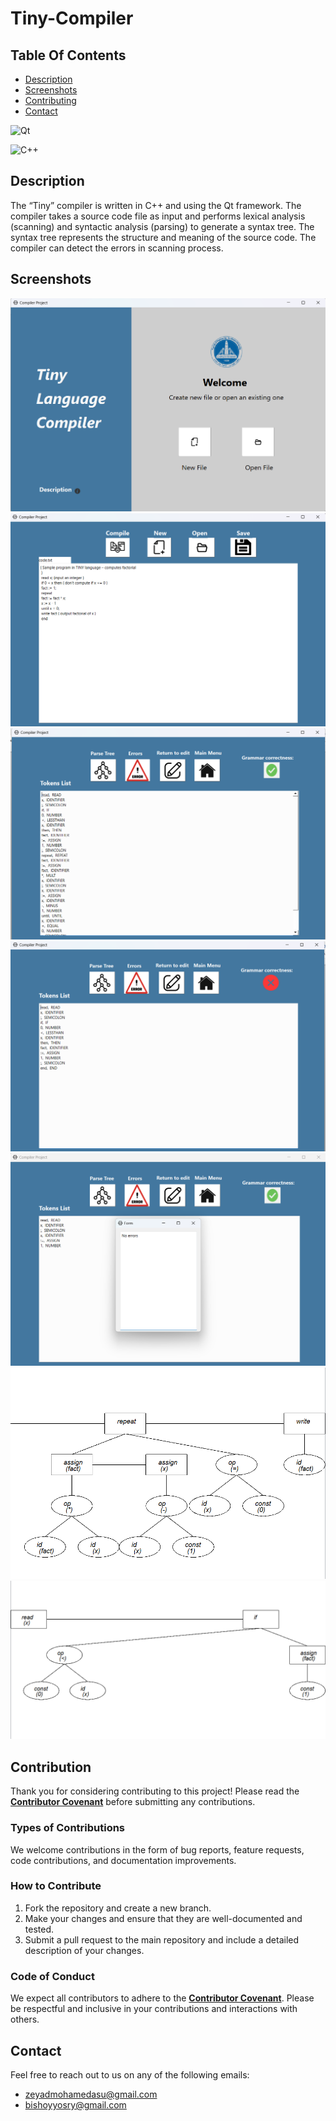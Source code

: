 # Tiny-Compiler #


## **Table Of Contents**
- [Description](#description)
- [Screenshots](#screenshots)
- [Contributing](#contribution)
- [Contact](#contact)

![Qt](https://img.shields.io/badge/Qt-%23217346.svg?style=for-the-badge&logo=Qt&logoColor=white)

![C++](https://img.shields.io/badge/c++-%2300599C.svg?style=for-the-badge&logo=c%2B%2B&logoColor=white)

## **Description**
The “Tiny” compiler is written in C++ and using the Qt framework. The 
compiler takes a source code file as input and performs lexical analysis 
(scanning) and syntactic analysis (parsing) to generate a syntax tree. The 
syntax tree represents the structure and meaning of the source code. The 
compiler can detect the errors in scanning process.


## **Screenshots**
<p align="center">
    <img alt="README Tiny-Compiler screenshot1" [Screenshot] src="screenshots/README-Screenshot1.png"><br>
    <img alt="README Tiny-Compiler screenshot2" [Screenshot] src="screenshots/README-Screenshot2.png"><br>
    <img alt="README Tiny-Compiler screenshot3" [Screenshot] src="screenshots/README-Screenshot3.png"><br>    
    <img alt="README Tiny-Compiler screenshot4" [Screenshot] src="screenshots/README-Screenshot4.png"><br>    
    <img alt="README Tiny-Compiler screenshot5" [Screenshot] src="screenshots/README-Screenshot5.png"><br>    
    <img alt="README Tiny-Compiler screenshot6" [Screenshot] src="screenshots/README-Screenshot6.png"><br>    
    <img alt="README Tiny-Compiler screenshot7" [Screenshot] src="screenshots/README-Screenshot7.png"><br>    
</p>


## **Contribution**
 
Thank you for considering contributing to this project! Please read the **[Contributor Covenant](https://www.contributor-covenant.org/)** before submitting any contributions.

### **Types of Contributions**

We welcome contributions in the form of bug reports, feature requests, code contributions, and documentation improvements.

### **How to Contribute**

1. Fork the repository and create a new branch.
2. Make your changes and ensure that they are well-documented and tested.
3. Submit a pull request to the main repository and include a detailed description of your changes.

### **Code of Conduct**

We expect all contributors to adhere to the **[Contributor Covenant](https://www.contributor-covenant.org/)**. Please be respectful and inclusive in your contributions and interactions with others.

## Contact

Feel free to reach out to us on any of the following emails:

- zeyadmohamedasu@gmail.com
- bishoyyosry@gmail.com